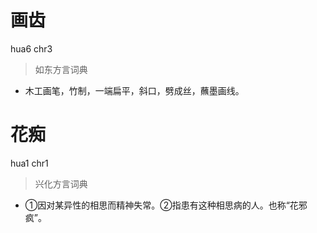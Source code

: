 # 画齿
hua6 chr3
> 如东方言词典
- 木工画笔，竹制，一端扁平，斜口，劈成丝，蘸墨画线。

# 花痴
hua1 chr1
> 兴化方言词典
- ①因对某异性的相思而精神失常。②指患有这种相思病的人。也称“花邪疯”。
